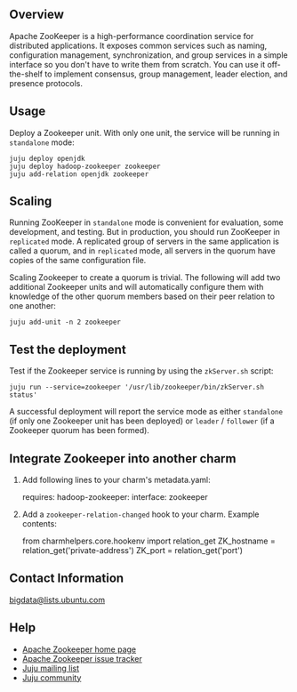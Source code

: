 ## Overview
Apache ZooKeeper is a high-performance coordination service for distributed
applications. It exposes common services such as naming, configuration
management, synchronization, and group services in a simple interface so you
don't have to write them from scratch. You can use it off-the-shelf to
implement consensus, group management, leader election, and presence protocols.

## Usage
Deploy a Zookeeper unit. With only one unit, the service will be running in
`standalone` mode:

    juju deploy openjdk
    juju deploy hadoop-zookeeper zookeeper
    juju add-relation openjdk zookeeper


## Scaling
Running ZooKeeper in `standalone` mode is convenient for evaluation, some
development, and testing. But in production, you should run ZooKeeper in
`replicated` mode. A replicated group of servers in the same application is
called a quorum, and in `replicated` mode, all servers in the quorum have
copies of the same configuration file.

Scaling Zookeeper to create a quorum is trivial. The following will add two
additional Zookeeper units and will automatically configure them with knowledge
of the other quorum members based on their peer relation to one another:

    juju add-unit -n 2 zookeeper


## Test the deployment
Test if the Zookeeper service is running by using the `zkServer.sh` script:

    juju run --service=zookeeper '/usr/lib/zookeeper/bin/zkServer.sh status'

A successful deployment will report the service mode as either `standalone`
(if only one Zookeeper unit has been deployed) or `leader` / `follower` (if
a Zookeeper quorum has been formed).


## Integrate Zookeeper into another charm
1) Add following lines to your charm's metadata.yaml:

    requires:
      hadoop-zookeeper:
         interface: zookeeper

2) Add a `zookeeper-relation-changed` hook to your charm. Example contents:

    from charmhelpers.core.hookenv import relation_get
    ZK_hostname = relation_get('private-address')
    ZK_port = relation_get('port')



## Contact Information
[bigdata@lists.ubuntu.com](mailto:bigdata@lists.ubuntu.com)


## Help
- [Apache Zookeeper home page](https://zookeeper.apache.org/)
- [Apache Zookeeper issue tracker](https://issues.apache.org/jira/browse/ZOOKEEPER)
- [Juju mailing list](https://lists.ubuntu.com/mailman/listinfo/juju)
- [Juju community](https://jujucharms.com/community)
